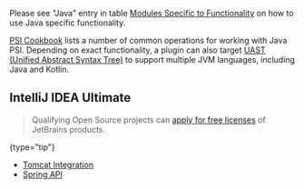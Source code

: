 [//]: # (title: IntelliJ IDEA Plugin Development)

<!-- Copyright 2000-2022 JetBrains s.r.o. and other contributors. Use of this source code is governed by the Apache 2.0 license that can be found in the LICENSE file. -->

Please see "Java" entry in table [Modules Specific to Functionality](plugin_compatibility.md#modules-specific-to-functionality) on how to use Java specific functionality.

[PSI Cookbook](psi_cookbook.md#java-specific) lists a number of common operations for working with Java PSI. 
Depending on exact functionality, a plugin can also target [UAST (Unified Abstract Syntax Tree)](uast.md) to support multiple JVM languages, including Java and Kotlin.
                 
## IntelliJ IDEA Ultimate

 >  Qualifying Open Source projects can [apply for free licenses](https://www.jetbrains.com/community/opensource/) of JetBrains products.
 >
 {type="tip"}

* [Tomcat Integration](tomcat_integration.md)
* [Spring API](spring_api.md)